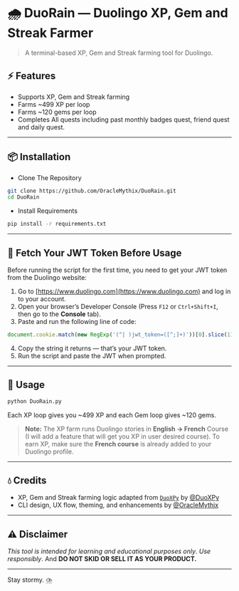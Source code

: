 # 🌧️ DuoRain — Duolingo XP, Gem and Streak Farmer 

> A terminal-based XP, Gem and Streak farming tool for Duolingo.

## ⚡️ Features

* Supports XP, Gem and Streak farming
* Farms \~499 XP per loop
* Farms \~120 gems per loop
* Completes All quests including past monthly badges quest, friend quest and daily quest.

---

## 📦 Installation

* Clone The Repository

```bash
git clone https://github.com/OracleMythix/DuoRain.git
cd DuoRain
```

* Install Requirements

```bash
pip install -r requirements.txt
```

---

## 🔐 Fetch Your JWT Token Before Usage

Before running the script for the first time, you need to get your JWT token from the Duolingo website:

1. Go to [https://www.duolingo.com](https://www.duolingo.com) and log in to your account.
2. Open your browser’s Developer Console (Press `F12` or `Ctrl+Shift+I`, then go to the **Console** tab).
3. Paste and run the following line of code:

```js
document.cookie.match(new RegExp('(^| )jwt_token=([^;]+)'))[0].slice(11)
```

4. Copy the string it returns — that’s your JWT token.
5. Run the script and paste the JWT when prompted.

---

## 🚀 Usage

```bash
python DuoRain.py
```

Each XP loop gives you \~499 XP and each Gem loop gives \~120 gems.

> **Note:** The XP farm runs Duolingo stories in **English → French** Course (I will add a feature that will get you XP in user desired course).
> To earn XP, make sure the **French course** is already added to your Duolingo profile.

---

## 💧 Credits

* XP, Gem and Streak farming logic adapted from [`DuoXPy`](https://github.com/DuoXPy/DuoXPy-Bot) by [@DuoXPy](https://github.com/DuoXPy)
* CLI design, UX flow, theming, and enhancements by [@OracleMythix](https://github.com/OracleMythix)

---

## ⚠️ Disclaimer

*This tool is intended for learning and educational purposes only*. *Use responsibly*. And **DO NOT SKID OR SELL IT AS YOUR PRODUCT.**

---

Stay stormy. ⛈️
